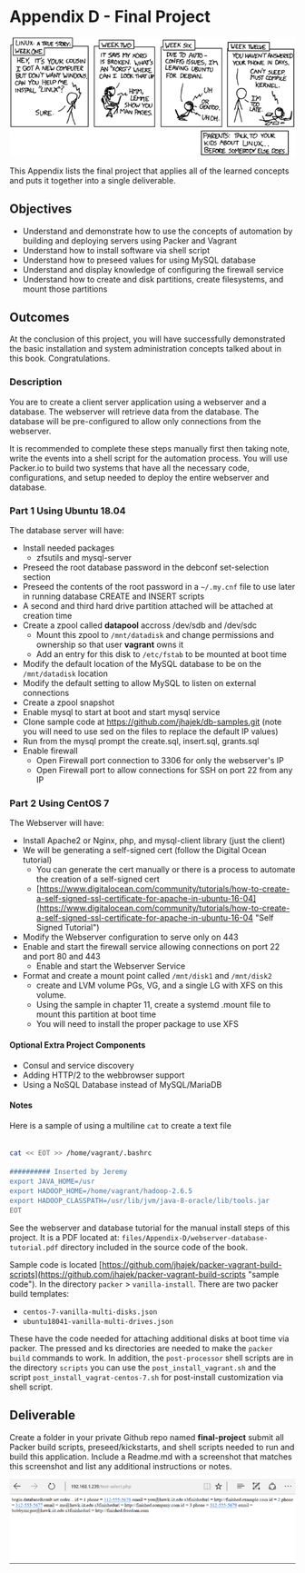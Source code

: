 # Appendix D - Final Project

![*Projects sometimes get out of hand...*](images/Chapter-Header/Appendix-D/cautionary.png "Project gets out of hand")

This Appendix lists the final project that applies all of the learned concepts and puts it together into a single deliverable.

## Objectives

* Understand and demonstrate how to use the concepts of automation by building and deploying servers using Packer and Vagrant
* Understand how to install software via shell script
* Understand how to preseed values for using MySQL database
* Understand and display knowledge of configuring the firewall service
* Understand how to create and disk partitions, create filesystems, and mount those partitions

## Outcomes

At the conclusion of this project, you will have successfully demonstrated the basic installation and system administration concepts talked about in this book.  Congratulations.

### Description

You are to create a client server application using a webserver and a database.   The webserver will retrieve data from the database.  The database will be pre-configured to allow only connections from the webserver.

It is recommended to complete these steps manually first then taking note, write the events into a shell script for the automation process. You will use Packer.io to build two systems that have all the necessary code, configurations, and setup needed to deploy the entire webserver and database.

### Part 1 Using Ubuntu 18.04

The database server will have:

* Install needed packages
  + zfsutils and mysql-server
* Preseed the root database password in the debconf set-selection section
* Preseed the contents of the root password in a ```~/.my.cnf``` file to use later in running database CREATE and INSERT scripts
* A second and third hard drive partition attached will be attached at creation time
* Create a zpool called **datapool** accross /dev/sdb and /dev/sdc
  + Mount this zpool to ```/mnt/datadisk``` and change permissions and ownership so that user **vagrant** owns it
  + Add an entry for this disk to ```/etc/fstab``` to be mounted at boot time
* Modify the default location of the MySQL database to be on the ```/mnt/datadisk``` location
* Modify the default setting to allow MySQL to listen on external connections
* Create a zpool snapshot 
* Enable mysql to start at boot and start mysql service
* Clone sample code at https://github.com/jhajek/db-samples.git (note you will need to use sed on the files to replace the default IP values)
* Run from the mysql prompt the create.sql, insert.sql, grants.sql
* Enable firewall
  + Open Firewall port connection to 3306 for only the webserver's IP
  + Open Firewall port to allow connections for SSH on port 22 from any IP

### Part 2 Using CentOS 7

The Webserver will have:

* Install Apache2 or Nginx, php, and mysql-client library (just the client)
* We will be generating a self-signed cert (follow the Digital Ocean tutorial)
  + You can generate the cert manually or there is a process to automate the creation of a self-signed cert
  + [https://www.digitalocean.com/community/tutorials/how-to-create-a-self-signed-ssl-certificate-for-apache-in-ubuntu-16-04](https://www.digitalocean.com/community/tutorials/how-to-create-a-self-signed-ssl-certificate-for-apache-in-ubuntu-16-04 "Self Signed Tutorial")
* Modify the Webserver configuration to serve only on 443
* Enable and start the firewall service allowing connections on port 22 and port 80 and 443
  + Enable and start the Webserver Service
* Format and create a mount point called ```/mnt/disk1``` and ```/mnt/disk2```
  + create and LVM volume PGs, VG, and a single LG with XFS on this volume.
  + Using the sample in chapter 11, create a systemd .mount file to mount this partition at boot time
  + You will need to install the proper package to use XFS

#### Optional Extra Project Components

* Consul and service discovery
* Adding HTTP/2 to the webbrowser support
* Using a NoSQL Database instead of MySQL/MariaDB

#### Notes

Here is a sample of using a multiline ```cat``` to create a text file

```bash

cat << EOT >> /home/vagrant/.bashrc 

########## Inserted by Jeremy
export JAVA_HOME=/usr
export HADOOP_HOME=/home/vagrant/hadoop-2.6.5
export HADOOP_CLASSPATH=/usr/lib/jvm/java-8-oracle/lib/tools.jar
EOT

```
See the webserver and database tutorial for the manual install steps of this project.  It is a PDF located at: ```files/Appendix-D/webserver-database-tutorial.pdf``` directory included in the source code of the book. 

Sample code is located [https://github.com/jhajek/packer-vagrant-build-scripts](https://github.com/jhajek/packer-vagrant-build-scripts "sample code").  In the directory ```packer``` > ```vanilla-install```.  There are two packer build templates:

* ```centos-7-vanilla-multi-disks.json```
* ```ubuntu18041-vanilla-multi-drives.json```

These have the code needed for attaching additional disks at boot time via packer.  The pressed and ks directories are needed to make the ```packer build``` commands to work.  In addition, the ```post-processor``` shell scripts are in the directory ```scripts``` you can use the ```post_install_vagrant.sh``` and the script ```post_install_vagrat-centos-7.sh``` for post-install customization via shell script.

## Deliverable

Create a folder in your private Github repo named **final-project** submit all Packer build scripts, preseed/kickstarts, and shell scripts needed to run and build this application.  Include a Readme.md with a screenshot that matches this screenshot and list any additional instructions or notes.

![*Final Project Output*](images/Appendix-D/output/final-results.png "Final Project Result")
